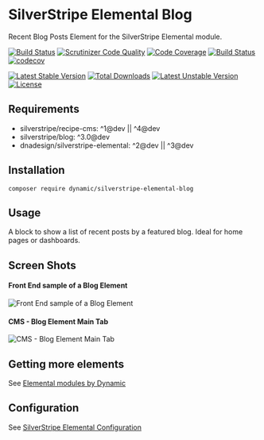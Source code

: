 # SilverStripe Elemental Blog

Recent Blog Posts Element for the SilverStripe Elemental module.

[![Build Status](https://travis-ci.org/dynamic/silverstripe-elemental-blog.svg?branch=master)](https://travis-ci.org/dynamic/silverstripe-elemental-blog)
[![Scrutinizer Code Quality](https://scrutinizer-ci.com/g/dynamic/silverstripe-elemental-blog/badges/quality-score.png?b=master)](https://scrutinizer-ci.com/g/dynamic/silverstripe-elemental-blog/?branch=master)
[![Code Coverage](https://scrutinizer-ci.com/g/dynamic/silverstripe-elemental-blog/badges/coverage.png?b=master)](https://scrutinizer-ci.com/g/dynamic/silverstripe-elemental-blog/?branch=master)
[![Build Status](https://scrutinizer-ci.com/g/dynamic/silverstripe-elemental-blog/badges/build.png?b=master)](https://scrutinizer-ci.com/g/dynamic/silverstripe-elemental-blog/build-status/master)
[![codecov](https://codecov.io/gh/dynamic/silverstripe-elemental-blog/branch/master/graph/badge.svg)](https://codecov.io/gh/dynamic/silverstripe-elemental-blog)

[![Latest Stable Version](https://poser.pugx.org/dynamic/silverstripe-elemental-blog/v/stable)](https://packagist.org/packages/dynamic/silverstripe-elemental-blog)
[![Total Downloads](https://poser.pugx.org/dynamic/silverstripe-elemental-blog/downloads)](https://packagist.org/packages/dynamic/silverstripe-elemental-blog)
[![Latest Unstable Version](https://poser.pugx.org/dynamic/silverstripe-elemental-blog/v/unstable)](https://packagist.org/packages/dynamic/silverstripe-elemental-blog)
[![License](https://poser.pugx.org/dynamic/silverstripe-elemental-blog/license)](https://packagist.org/packages/dynamic/silverstripe-elemental-blog)

## Requirements

- silverstripe/recipe-cms: ^1@dev || ^4@dev
- silverstripe/blog: ^3.0@dev
- dnadesign/silverstripe-elemental: ^2@dev || ^3@dev

## Installation

`composer require dynamic/silverstripe-elemental-blog`

## Usage

A block to show a list of recent posts by a featured blog. Ideal for home pages or dashboards.

## Screen Shots

#### Front End sample of a Blog Element
![Front End sample of a Blog Element](./readme-images/blog-block-sample.jpg)

#### CMS - Blog Element Main Tab
![CMS - Blog Element Main Tab](./readme-images/blog-block-cms.jpg)


## Getting more elements

See [Elemental modules by Dynamic](https://github.com/dynamic/silverstripe-elemental-blocks#getting-more-elements)

## Configuration

See [SilverStripe Elemental Configuration](https://github.com/dnadesign/silverstripe-elemental#configuration)
